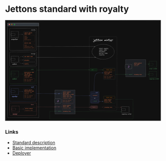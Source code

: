 # Jettons standard with royalty

![scheme](resources/scheme.png)

### Links
- [Standard description](https://github.com/ton-blockchain/TEPs/blob/master/text/0074-jettons-standard.md)
- [Basic implementation](https://github.com/ton-blockchain/token-contract/tree/main/ft)
- [Deployer](https://github.com/ton-blockchain/minter-contract)
